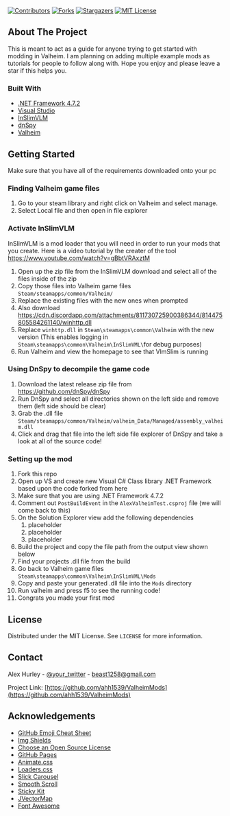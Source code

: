 [![Contributors][contributors-shield]][contributors-url]
[![Forks][forks-shield]][forks-url]
[![Stargazers][stars-shield]][stars-url]
[![MIT License][license-shield]][license-url]

<!-- ABOUT THE PROJECT -->
## About The Project

This is meant to act as a guide for anyone trying to get started with modding in Valheim. I am planning on adding multiple example mods as tutorials for people to follow along with. Hope you enjoy and please leave a star if this helps you.

### Built With

* [.NET Framework 4.7.2](https://dotnet.microsoft.com/download/dotnet-framework/net472)
* [Visual Studio](https://visualstudio.microsoft.com/vs/older-downloads/)
* [InSlimVLM](https://www.nexusmods.com/valheim/mods/21?tab=description)
* [dnSpy](https://github.com/dnSpy/dnSpy)
* [Valheim](https://store.steampowered.com/app/892970/Valheim/)


<!-- GETTING STARTED -->
## Getting Started

Make sure that you have all of the requirements downloaded onto your pc

### Finding Valheim game files

1) Go to your steam library and right click on Valheim and select manage.
2) Select Local file and then open in file explorer

### Activate InSlimVLM
InSlimVLM is a mod loader that you will need in order to run your mods that you create. Here is a video tutorial by the creater of the tool https://www.youtube.com/watch?v=gBbtVRAxztM
1) Open up the zip file from the InSlimVLM download and select all of the files inside of the zip
2) Copy those files into Valheim game files ```Steam/steamapps/common/Valheim/```
3) Replace the existing files with the new ones when prompted
4) Also download https://cdn.discordapp.com/attachments/811730725900386344/814475805584261140/winhttp.dll
5) Replace ```winhttp.dll``` in ```Steam\steamapps\common\Valheim``` with the new version (This enables logging in ```Steam\steamapps\common\Valheim\InSlimVML\```for debug purposes)
6) Run Valheim and view the homepage to see that VlmSlim is running

### Using DnSpy to decompile the game code
1) Download the latest release zip file from https://github.com/dnSpy/dnSpy
2) Run DnSpy and select all directories shown on the left side and remove them (left side should be clear)
3) Grab the .dll file ```Steam/steamapps/common/Valheim/valheim_Data/Managed/assembly_valheim.dll```
4) Click and drag that file into the left side file explorer of DnSpy and take a look at all of the source code!

### Setting up the mod
1) Fork this repo
2) Open up VS and create new Visual C# Class library .NET Framework based upon the code forked from here
3) Make sure that you are using .NET Framework 4.7.2
4) Comment out ```PostBuildEvent``` in the ```AlexValheimTest.csproj``` file (we will come back to this)
5) On the Solution Explorer view add the following dependencies
    1) placeholder
    2) placeholder
    3) placeholder
6) Build the project and copy the file path from the output view shown below
7) Find your projects .dll file from the build
8) Go back to Valheim game files ```Steam\steamapps\common\Valheim\InSlimVML\Mods```
9) Copy and paste your generated .dll file into the ```Mods``` directory
10) Run valheim and press f5 to see the running code!
11) Congrats you made your first mod

<!-- LICENSE -->
## License

Distributed under the MIT License. See `LICENSE` for more information.


<!-- CONTACT -->
## Contact

Alex Hurley - [@your_twitter](https://twitter.com/your_username) - beast1258@gmail.com

Project Link: [https://github.com/ahh1539/ValheimMods](https://github.com/ahh1539/ValheimMods)


<!-- ACKNOWLEDGEMENTS -->
## Acknowledgements
* [GitHub Emoji Cheat Sheet](https://www.webpagefx.com/tools/emoji-cheat-sheet)
* [Img Shields](https://shields.io)
* [Choose an Open Source License](https://choosealicense.com)
* [GitHub Pages](https://pages.github.com)
* [Animate.css](https://daneden.github.io/animate.css)
* [Loaders.css](https://connoratherton.com/loaders)
* [Slick Carousel](https://kenwheeler.github.io/slick)
* [Smooth Scroll](https://github.com/cferdinandi/smooth-scroll)
* [Sticky Kit](http://leafo.net/sticky-kit)
* [JVectorMap](http://jvectormap.com)
* [Font Awesome](https://fontawesome.com)



<!-- MARKDOWN LINKS & IMAGES -->
<!-- https://www.markdownguide.org/basic-syntax/#reference-style-links -->
[contributors-shield]: https://img.shields.io/github/contributors/othneildrew/Best-README-Template.svg?style=for-the-badge
[contributors-url]: https://github.com/ahh1539/ValheimMods/graphs/contributors
[forks-shield]: https://img.shields.io/github/forks/othneildrew/Best-README-Template.svg?style=for-the-badge
[forks-url]: https://github.com/ahh1539/ValheimMods/network/members
[stars-shield]: https://img.shields.io/github/stars/othneildrew/Best-README-Template.svg?style=for-the-badge
[stars-url]: https://github.com/ahh1539/ValheimMods/stargazers
[issues-shield]: https://img.shields.io/github/issues/othneildrew/Best-README-Template.svg?style=for-the-badge
[issues-url]: https://github.com/othneildrew/Best-README-Template/issues
[license-shield]: https://img.shields.io/github/license/othneildrew/Best-README-Template.svg?style=for-the-badge
[license-url]: https://github.com/othneildrew/Best-README-Template/blob/master/LICENSE.txt
[linkedin-shield]: https://img.shields.io/badge/-LinkedIn-black.svg?style=for-the-badge&logo=linkedin&colorB=555
[linkedin-url]: https://linkedin.com/in/othneildrew
[product-screenshot]: images/screenshot.png
